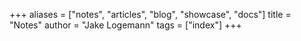 +++
aliases = ["notes", "articles", "blog", "showcase", "docs"]
title = "Notes"
author = "Jake Logemann"
tags = ["index"]
+++
